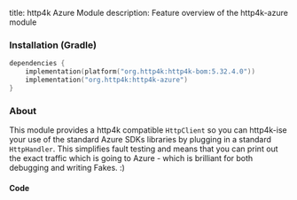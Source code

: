 title: http4k Azure Module
description: Feature overview of the http4k-azure module

### Installation (Gradle)

```kotlin
dependencies {
    implementation(platform("org.http4k:http4k-bom:5.32.4.0"))
    implementation("org.http4k:http4k-azure")
}
```

### About
This module provides a http4k compatible `HttpClient` so you can http4k-ise your use of the standard Azure SDKs libraries by plugging in a standard `HttpHandler`. This simplifies fault testing and means that you can print out the exact traffic which is going to Azure - which is brilliant for both debugging and writing Fakes. :)

#### Code [<img class="octocat"/>](https://github.com/http4k/http4k/blob/master/src/docs/guide/reference/aws/example_sdk.kt)

<script src="https://gist-it.appspot.com/https://github.com/http4k/http4k/blob/master/src/docs/guide/reference/azure/example_sdk.kt"></script>
